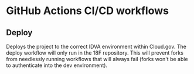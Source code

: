# GitHub Actions CI/CD workflows

## Deploy
Deploys the project to the correct IDVA environment within Cloud.gov. The
deploy workflow will only run in the 18F repository. This will prevent
forks from needlessly running workflows that will always fail (forks won't be
able to authenticate into the dev environment).
